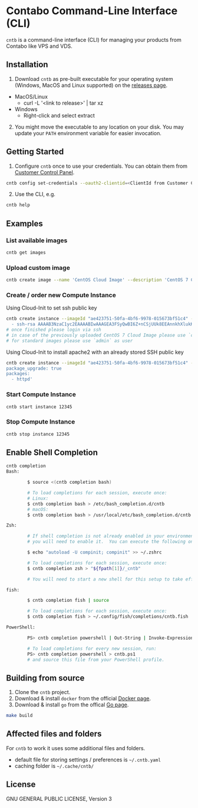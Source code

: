# Contabo Command-Line Interface (CLI)

`cntb` is a command-line interface (CLI) for managing your products from Contabo like VPS and VDS.

## Installation

1. Download `cntb` as pre-built executable for your operating system (Windows, MacOS and Linux supported) on the [releases page](https://github.com/contabo/cntb/releases).
  * MacOS/Linux
    * curl -L '&lt;link to release&gt;' | tar xz
  * Windows
    * Right-click and select extract
2. You might move the executable to any location on your disk. You may update your `PATH` environment variable for easier invocation.

## Getting Started

1. Configure `cntb` once to use your credentials. You can obtain them from [Customer Control Panel](https://my.contabo.com/api/details).

  ```sh
  cntb config set-credentials --oauth2-clientid=<ClientId from Customer Control Panel> --oauth2-client-secret=<ClientSecret from Customer Control Panel> --oauth2-user=<API User from Customer Control Panel> --oauth2-password='<API Password from Customer Control Panel>'
  ```

2. Use the CLI, e.g.

```sh
cntb help
```

## Examples

### List available images

```sh
cntb get images
```

### Upload custom image

```sh
cntb create image --name 'CentOS Cloud Image' --description 'CentOS 7 Cloud Image' --url 'https://cloud.centos.org/altarch/7/images/CentOS-7-x86_64-GenericCloud.qcow2' --osType Linux --version 7
```

### Create / order new Compute Instance

Using Cloud-Init to set ssh public key

```sh
cntb create instance --imageId "ae423751-50fa-4bf6-9978-015673bf51c4" --productId "V1" --region "EU" --userData 'ssh_authorized_keys:
  - ssh-rsa AAAAB3NzaC1yc2EAAAABIwAAAGEA3FSyQwBI6Z+nCSjUUk8EEAnnkhXlukKoUPND/RRClWz2s5TCzIkd3Ou5+Cyz71X0XmazM3l5WgeErvtIwQMyT1KjNoMhoJMrJnWqQPOt5Q8zWd9qG7PBl9+eiH5qV7NZ'
# once finished please login via ssh
# in case of the previously uploaded CentOS 7 Cloud Image please use `centos` as user
# for standard images please use `admin` as user
```

Using Cloud-Init to install apache2 with an already stored SSH public key

```sh
cntb create instance --imageId "ae423751-50fa-4bf6-9978-015673bf51c4" --productId "V1" --region "EU" --sshKeys '1,2' --userData 'package_update: true
package_upgrade: true
packages:
  - httpd'
```

### Start Compute Instance

```sh
cntb start instance 12345
```

### Stop Compute Instance

```sh
cntb stop instance 12345
```

## Enable Shell Completion

```sh
cntb completion
Bash:

        $ source <(cntb completion bash)

        # To load completions for each session, execute once:
        # Linux:
        $ cntb completion bash > /etc/bash_completion.d/cntb
        # macOS:
        $ cntb completion bash > /usr/local/etc/bash_completion.d/cntb

Zsh:

        # If shell completion is not already enabled in your environment,
        # you will need to enable it.  You can execute the following once:

        $ echo "autoload -U compinit; compinit" >> ~/.zshrc

        # To load completions for each session, execute once:
        $ cntb completion zsh > "${fpath[1]}/_cntb"

        # You will need to start a new shell for this setup to take effect.

fish:

        $ cntb completion fish | source

        # To load completions for each session, execute once:
        $ cntb completion fish > ~/.config/fish/completions/cntb.fish

PowerShell:

        PS> cntb completion powershell | Out-String | Invoke-Expression

        # To load completions for every new session, run:
        PS> cntb completion powershell > cntb.ps1
        # and source this file from your PowerShell profile.
```

## Building from source

1. Clone the `cntb` project.
2. Download & install `docker` from the official [Docker page](https://www.docker.com/).
3. Download & install `go` from the offical [Go page](https://golang.org/doc/install).

```sh
make build
```

## Affected files and folders

For `cntb` to work it uses some additional files and folders.

* default file for storing settings / preferences is `~/.cntb.yaml`
* caching folder is `~/.cache/cntb/`

## License

GNU GENERAL PUBLIC LICENSE, Version 3
